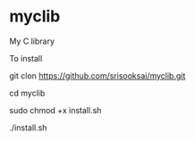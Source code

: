 # myclib
My C library

To install

git clon https://github.com/srisooksai/myclib.git

cd myclib

sudo chmod +x install.sh

./install.sh
